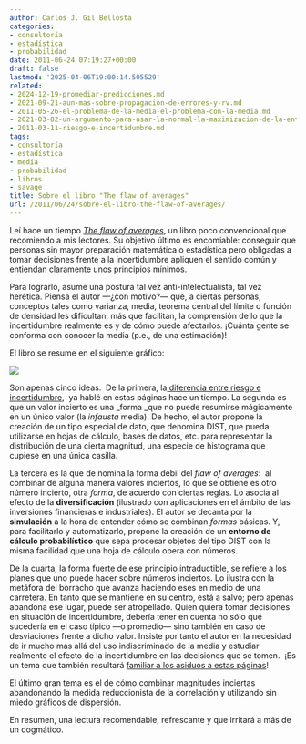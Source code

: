 ```yaml
---
author: Carlos J. Gil Bellosta
categories:
- consultoría
- estadística
- probabilidad
date: 2011-06-24 07:19:27+00:00
draft: false
lastmod: '2025-04-06T19:00:14.505529'
related:
- 2024-12-19-promediar-predicciones.md
- 2021-09-21-aun-mas-sobre-propagacion-de-errores-y-rv.md
- 2011-05-26-el-problema-de-la-media-el-problema-con-la-media.md
- 2021-03-02-un-argumento-para-usar-la-normal-la-maximizacion-de-la-entropia.md
- 2011-03-11-riesgo-e-incertidumbre.md
tags:
- consultoría
- estadística
- media
- probabilidad
- libros
- savage
title: Sobre el libro "The flaw of averages"
url: /2011/06/24/sobre-el-libro-the-flaw-of-averages/
---
```


Leí hace un tiempo [_The flaw of averages_](http://www.flawofaverages.com/), un libro poco convencional que recomiendo a mis lectores. Su objetivo último es encomiable: conseguir que personas sin mayor preparación matemática o estadística pero obligadas a tomar decisiones frente a la incertidumbre apliquen el sentido común y entiendan claramente unos principios mínimos.

Para lograrlo, asume una postura tal vez anti-intelectualista, tal vez herética. Piensa el autor —¿con motivo?— que, a ciertas personas, conceptos tales como varianza, media, teorema central del límite o función de densidad les dificultan, más que facilitan, la comprensión de lo que la incertidumbre realmente es y de cómo puede afectarlos. ¡Cuánta gente se conforma con conocer la media (p.e., de una estimación)!

El libro se resume en el siguiente gráfico:

[![](/wp-uploads/2011/06/summary_flaw_averages.png#center)
](/wp-uploads/2011/06/summary_flaw_averages.png#center)

Son apenas cinco ideas.  De la primera, la[ diferencia entre riesgo e incertidumbre](https://datanalytics.com/2011/03/11/riesgo-e-incertidumbre/),  ya hablé en estas páginas hace un tiempo. La segunda es que un valor incierto es una _forma _que no puede resumirse mágicamente en un único valor (la _infausta_ media). De hecho, el autor propone la creación de un tipo especial de dato, que denomina DIST, que pueda utilizarse en hojas de cálculo, bases de datos, etc. para representar la distribución de una cierta magnitud, una especie de histograma que cupiese en una única casilla.

La tercera es la que de nomina la forma débil del _flaw of averages_:  al combinar de alguna manera valores inciertos, lo que se obtiene es otro número incierto, otra _forma_, de acuerdo con ciertas reglas. Lo asocia al efecto de la **diversificación** (ilustrado con aplicaciones en el ámbito de las inversiones financieras e industriales). El autor se decanta por la **simulación** a la hora de entender cómo se combinan _formas_ básicas. Y, para facilitarlo y automatizarlo, propone la creación de un **entorno de cálculo probabilístico** que sepa procesar objetos del tipo DIST con la misma facilidad que una hoja de cálculo opera con números.

De la cuarta, la forma fuerte de ese principio intraductible, se refiere a los planes que uno puede hacer sobre números inciertos. Lo ilustra con la metáfora del borracho que avanza haciendo eses en medio de una carretera. En tanto que se mantiene en su centro, está a salvo; pero apenas abandona ese lugar, puede ser atropellado. Quien quiera tomar decisiones en situación de incertidumbre, debería tener en cuenta no sólo qué sucedería en el caso típico —o promedio— sino también en caso de desviaciones frente a dicho valor. Insiste por tanto el autor en la necesidad de ir mucho más allá del uso indiscriminado de la media y estudiar realmente el efecto de la incertidumbre en las decisiones que se tomen.  ¡Es un tema que también resultará [familiar a los asiduos a estas páginas](https://datanalytics.com/2011/05/26/el-problema-de-la-media-el-problema-con-la-media/)!

El último gran tema es el de cómo combinar magnitudes inciertas abandonando la medida reduccionista de la correlación y utilizando sin miedo gráficos de dispersión.

En resumen, una lectura recomendable, refrescante y que irritará a más de un dogmático.